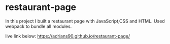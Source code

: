 # restaurant-page

In this project I built a restaurant page with JavaScript,CSS and HTML. Used webpack to bundle all modules.

live link below:
https://adrians90.github.io/restaurant-page/
